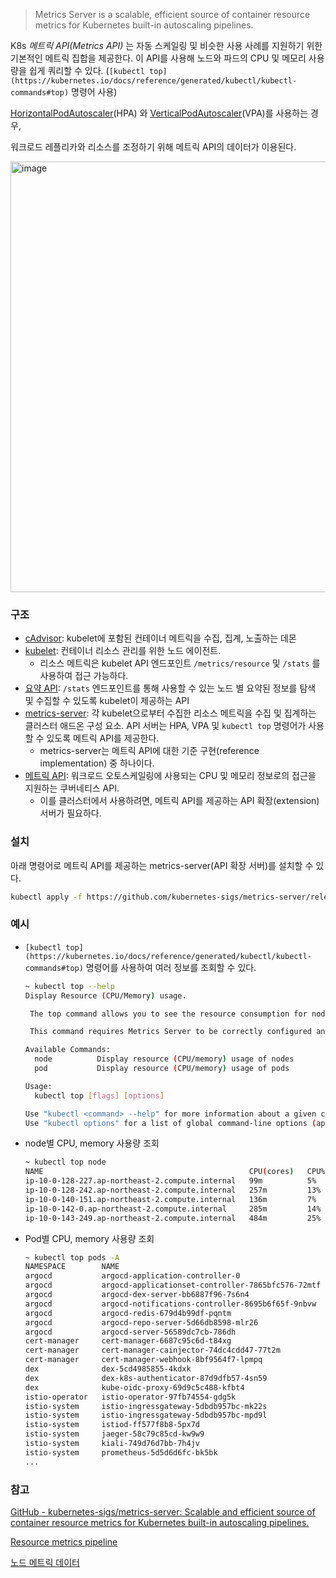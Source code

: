 > Metrics Server is a scalable, efficient source of container resource metrics for Kubernetes built-in autoscaling pipelines.

K8s *메트릭 API(Metrics API)* 는 자동 스케일링 및 비슷한 사용 사례를 지원하기 위한 기본적인 메트릭 집합을 제공한다. 이 API를 사용해 노드와 파드의 CPU 및 메모리 사용량을 쉽게 쿼리할 수 있다. (`[kubectl top](https://kubernetes.io/docs/reference/generated/kubectl/kubectl-commands#top)` 명령어 사용)

[HorizontalPodAutoscaler](https://kubernetes.io/ko/docs/tasks/run-application/horizontal-pod-autoscale/)(HPA) 와 [VerticalPodAutoscaler](https://github.com/kubernetes/autoscaler/tree/master/vertical-pod-autoscaler#readme)(VPA)를 사용하는 경우, 

워크로드 레플리카와 리소스를 조정하기 위해 메트릭 API의 데이터가 이용된다.

<img width="689" alt="image" src="https://github.com/rlaisqls/TIL/assets/81006587/0d4c8d11-9fe6-4f5b-a34a-65fbc15c6816">

### 구조

- [cAdvisor](https://github.com/google/cadvisor): kubelet에 포함된 컨테이너 메트릭을 수집, 집계, 노출하는 데몬
- [kubelet](https://kubernetes.io/ko/docs/concepts/overview/components/#kubelet): 컨테이너 리소스 관리를 위한 노드 에이전트.
    - 리소스 메트릭은 kubelet API 엔드포인트 `/metrics/resource` 및 `/stats` 를 사용하여 접근 가능하다.
- [요약 API](https://kubernetes.io/ko/docs/tasks/debug/debug-cluster/resource-metrics-pipeline/#summary-api-source): `/stats` 엔드포인트를 통해 사용할 수 있는 노드 별 요약된 정보를 탐색 및 수집할 수 있도록 kubelet이 제공하는 API
- [metrics-server](https://kubernetes.io/ko/docs/tasks/debug/debug-cluster/resource-metrics-pipeline/#metrics-server): 각 kubelet으로부터 수집한 리소스 메트릭을 수집 및 집계하는 클러스터 애드온 구성 요소. 
API 서버는 HPA, VPA 및 `kubectl top` 명령어가 사용할 수 있도록 메트릭 API를 제공한다.
    - metrics-server는 메트릭 API에 대한 기준 구현(reference implementation) 중 하나이다.
- [메트릭 API](https://kubernetes.io/ko/docs/tasks/debug/debug-cluster/resource-metrics-pipeline/#metrics-api): 워크로드 오토스케일링에 사용되는 CPU 및 메모리 정보로의 접근을 지원하는 쿠버네티스 API.
    - 이를 클러스터에서 사용하려면, 메트릭 API를 제공하는 API 확장(extension) 서버가 필요하다.

### 설치

아래 명령어로 메트릭 API를 제공하는 metrics-server(API 확장 서버)를 설치할 수 있다.

```bash
kubectl apply -f https://github.com/kubernetes-sigs/metrics-server/releases/latest/download/components.yaml
```

### 예시

- `[kubectl top](https://kubernetes.io/docs/reference/generated/kubectl/kubectl-commands#top)` 명령어를 사용하여 여러 정보를 조회할 수 있다.
    
    ```bash
    ~ kubectl top --help
    Display Resource (CPU/Memory) usage.
    
     The top command allows you to see the resource consumption for nodes or pods.
    
     This command requires Metrics Server to be correctly configured and working on the server.
    
    Available Commands:
      node          Display resource (CPU/memory) usage of nodes
      pod           Display resource (CPU/memory) usage of pods
    
    Usage:
      kubectl top [flags] [options]
    
    Use "kubectl <command> --help" for more information about a given command.
    Use "kubectl options" for a list of global command-line options (applies to all commands).
    ```
    
- node별 CPU, memory 사용량 조회
    
    ```bash
    ~ kubectl top node
    NAME                                              CPU(cores)   CPU%   MEMORY(bytes)   MEMORY%
    ip-10-0-128-227.ap-northeast-2.compute.internal   99m          5%     2810Mi          40%
    ip-10-0-128-242.ap-northeast-2.compute.internal   257m         13%    6427Mi          91%
    ip-10-0-140-151.ap-northeast-2.compute.internal   136m         7%     3203Mi          45%
    ip-10-0-142-0.ap-northeast-2.compute.internal     285m         14%    5090Mi          72%
    ip-10-0-143-249.ap-northeast-2.compute.internal   484m         25%    6083Mi          86%
    ```
    
- Pod별 CPU, memory 사용량 조회
    
    ```bash
    ~ kubectl top pods -A
    NAMESPACE        NAME                                                        CPU(cores)   MEMORY(bytes)
    argocd           argocd-application-controller-0                             46m          205Mi
    argocd           argocd-applicationset-controller-7865bfc576-72mtf           1m           25Mi
    argocd           argocd-dex-server-bb6887f96-7s6n4                           1m           17Mi
    argocd           argocd-notifications-controller-8695b6f65f-9nbvw            1m           19Mi
    argocd           argocd-redis-679d4b99df-pqntm                               2m           4Mi
    argocd           argocd-repo-server-5d66db8598-mlr26                         1m           64Mi
    argocd           argocd-server-56589dc7cb-786dh                              1m           18Mi
    cert-manager     cert-manager-6687c95c6d-t84xg                               4m           80Mi
    cert-manager     cert-manager-cainjector-74dc4cdd47-77t2m                    4m           102Mi
    cert-manager     cert-manager-webhook-8bf9564f7-lpmpq                        4m           63Mi
    dex              dex-5cd4985855-4kdxk                                        3m           65Mi
    dex              dex-k8s-authenticator-87d9dfb57-4sn59                       3m           60Mi
    dex              kube-oidc-proxy-69d9c5c488-kfbt4                            4m           67Mi
    istio-operator   istio-operator-97fb74554-gdg5k                              2m           66Mi
    istio-system     istio-ingressgateway-5dbdb957bc-mk22s                       6m           55Mi
    istio-system     istio-ingressgateway-5dbdb957bc-mpd9l                       5m           52Mi
    istio-system     istiod-ff577f8b8-5px7d                                      2m           114Mi
    istio-system     jaeger-58c79c85cd-kw9w9                                     8m           39Mi
    istio-system     kiali-749d76d7bb-7h4jv                                      2m           35Mi
    istio-system     prometheus-5d5d6d6fc-bk5bk                                  114m         1091Mi
    ...
    ```
    

### 참고

[GitHub - kubernetes-sigs/metrics-server: Scalable and efficient source of container resource metrics for Kubernetes built-in autoscaling pipelines.](https://github.com/kubernetes-sigs/metrics-server)

[Resource metrics pipeline](https://kubernetes.io/docs/tasks/debug/debug-cluster/resource-metrics-pipeline/)

[노드 메트릭 데이터](https://kubernetes.io/ko/docs/reference/instrumentation/node-metrics/)